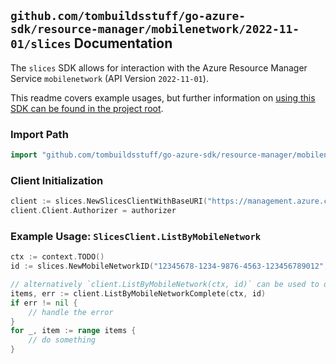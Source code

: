 
## `github.com/tombuildsstuff/go-azure-sdk/resource-manager/mobilenetwork/2022-11-01/slices` Documentation

The `slices` SDK allows for interaction with the Azure Resource Manager Service `mobilenetwork` (API Version `2022-11-01`).

This readme covers example usages, but further information on [using this SDK can be found in the project root](https://github.com/tombuildsstuff/go-azure-sdk/tree/main/docs).

### Import Path

```go
import "github.com/tombuildsstuff/go-azure-sdk/resource-manager/mobilenetwork/2022-11-01/slices"
```


### Client Initialization

```go
client := slices.NewSlicesClientWithBaseURI("https://management.azure.com")
client.Client.Authorizer = authorizer
```


### Example Usage: `SlicesClient.ListByMobileNetwork`

```go
ctx := context.TODO()
id := slices.NewMobileNetworkID("12345678-1234-9876-4563-123456789012", "example-resource-group", "mobileNetworkValue")

// alternatively `client.ListByMobileNetwork(ctx, id)` can be used to do batched pagination
items, err := client.ListByMobileNetworkComplete(ctx, id)
if err != nil {
	// handle the error
}
for _, item := range items {
	// do something
}
```
